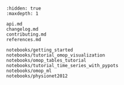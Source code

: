 ```{include} ../README.md

```

```{toctree}
:hidden: true
:maxdepth: 1

api.md
changelog.md
contributing.md
references.md

notebooks/getting_started
notebooks/tutorial_omop_visualization
notebooks/omop_tables_tutorial
notebooks/tutorial_time_series_with_pypots
notebooks/omop_ml
notebooks/physionet2012
```
